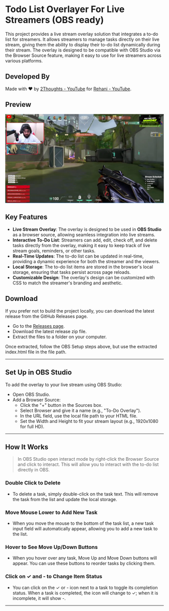 # Todo List Overlayer For Live Streamers (OBS ready)

This project provides a live stream overlay solution that integrates a to-do list for streamers. It allows streamers to manage tasks directly on their live stream, giving them the ability to display their to-do list dynamically during their stream. The overlay is designed to be compatible with OBS Studio via the Browser Source feature, making it easy to use for live streamers across various platforms.

## Developed By

Made with ❤️ by [2Thoughts - YouTube](https://www.youtube.com/@2Thoughts) for [Rehani - YouTube](https://www.youtube.com/@Rehani).

## Preview
![Preview](https://github.com/rizwan3d/Todo-Overlay/blob/main/imgs/preview.png?raw=true)

## Key Features

- **Live Stream Overlay**: The overlay is designed to be used in **OBS Studio** as a browser source, allowing seamless integration into live streams.
- **Interactive To-Do List**: Streamers can add, edit, check off, and delete tasks directly from the overlay, making it easy to keep track of live stream goals, reminders, or other tasks.
- **Real-Time Updates**: The to-do list can be updated in real-time, providing a dynamic experience for both the streamer and the viewers.
- **Local Storage**: The to-do list items are stored in the browser's local storage, ensuring that tasks persist across page reloads.
- **Customizable Design**: The overlay's design can be customized with CSS to match the streamer's branding and aesthetic.

## Download
If you prefer not to build the project locally, you can download the latest release from the GitHub Releases page.
* Go to the [Releases page](https://github.com/rizwan3d/Todo-Overlay/releases).
* Download the latest release zip file.
* Extract the files to a folder on your computer.

Once extracted, follow the OBS Setup steps above, but use the extracted index.html file in the file path.

---

## Set Up in OBS Studio
To add the overlay to your live stream using OBS Studio:
* Open OBS Studio.
* Add a Browser Source:
  * Click the "+" button in the Sources box.
  * Select Browser and give it a name (e.g., "To-Do Overlay").
  * In the URL field, use the local file path to your HTML file.
  * Set the Width and Height to fit your stream layout (e.g., 1920x1080 for full HD).
---

## How It Works
> In OBS Studio open interact mode by right-click the Browser Source and click to interact. This will allow you to interact with the to-do list directly in OBS.

### Double Click to Delete
* To delete a task, simply double-click on the task text. This will remove the task from the list and update the local storage.

### Move Mouse Lower to Add New Task
* When you move the mouse to the bottom of the task list, a new task input field will automatically appear, allowing you to add a new task to the list.

### Hover to See Move Up/Down Buttons
* When you hover over any task, Move Up and Move Down buttons will appear. You can use these buttons to reorder tasks by clicking them.

### Click on ✓ and - to Change Item Status
* You can click on the ✓ or - icon next to a task to toggle its completion status. When a task is completed, the icon will change to ✓; when it is incomplete, it will show -.
---